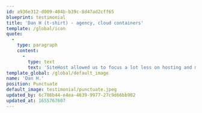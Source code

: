 ```yaml
---
id: a936e312-d009-404b-b39c-8d47ad2cff65
blueprint: testimonial
title: 'Dan H (t-shirt) - agency, cloud containers'
template: /global/icon
quote:
  -
    type: paragraph
    content:
      -
        type: text
        text: 'SiteHost allowed us to focus a lot less on hosting and more on design & dev which means we can offer more to our clients in return. We love your cloud containers!'
template_global: /global/default_image
name: 'Dan H.'
position: Punctuate
default_image: testimonial/punctuate.jpeg
updated_by: 6c786b44-e4ea-4639-9977-27c9d66bb902
updated_at: 1655767607
---
```

